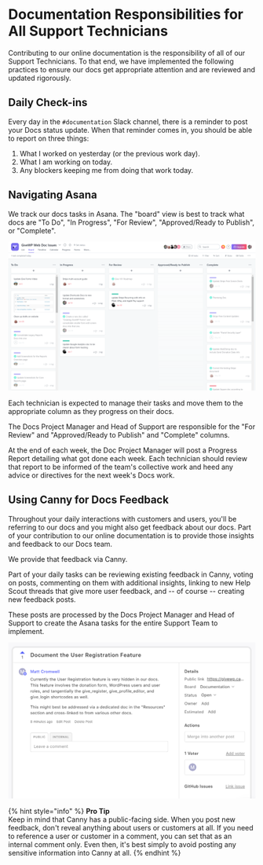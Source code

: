 # Documentation Responsibilities for All Support Technicians

Contributing to our online documentation is the responsibility of all of our Support Technicians. To that end, we have implemented the following practices to ensure our docs get appropriate attention and are reviewed and updated rigorously. 

## Daily Check-ins

Every day in the `#documentation` Slack channel, there is a reminder to post your Docs status update. When that reminder comes in, you should be able to report on three things:

1. What I worked on yesterday \(or the previous work day\).
1. What I am working on today.
1. Any blockers keeping me from doing that work today.

## Navigating Asana

We track our docs tasks in Asana. The "board" view is best to track what docs are "To Do", "In Progress", "For Review", "Approved/Ready to Publish", or "Complete". 

![The GiveWP Web Doc Issues board in Asana.](/assets/asana-givewp-docs-board-view.png)

Each technician is expected to manage their tasks and move them to the appropriate column as they progress on their docs. 

The Docs Project Manager and Head of Support are responsible for the "For Review" and "Approved/Ready to Publish" and "Complete" columns. 

At the end of each week, the Doc Project Manager will post a Progress Report detailing what got done each week. Each technician should review that report to be informed of the team's collective work and heed any advice or directives for the next week's Docs work.

## Using Canny for Docs Feedback

Throughout your daily interactions with customers and users, you'll be referring to our docs and you might also get feedback about our docs. Part of your contribution to our online documentation is to provide those insights and feedback to our Docs team.

We provide that feedback via Canny. 

Part of your daily tasks can be reviewing existing feedback in Canny, voting on posts, commenting on them with additional insights, linking to new Help Scout threads that give more user feedback, and -- of course -- creating new feedback posts. 

These posts are processed by the Docs Project Manager and Head of Support to create the Asana tasks for the entire Support Team to implement. 

![A sample Docs feedback post in Canny.](/assets/canny-documentation-feedback-details.png)

{% hint style="info" %}
**Pro Tip**  
Keep in mind that Canny has a public-facing side. When you post new feedback, don't reveal anything about users or customers at all. If you need to reference a user or customer in a comment, you can set that as an internal comment only. Even then, it's best simply to avoid posting any sensitive information into Canny at all.
{% endhint %}
